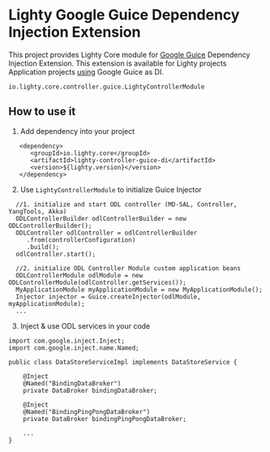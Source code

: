 Lighty Google Guice Dependency Injection Extension
==================================================
This project provides Lighty Core module for
[Google Guice](https://github.com/google/guice)
Dependency Injection Extension. This extension is available for Lighty projects
Application projects [using](https://github.com/google/guice/wiki/Motivation) Google Guice as DI.

```
io.lighty.core.controller.guice.LightyControllerModule
```

How to use it
-------------
1. Add dependency into your project
```
   <dependency>
      <groupId>io.lighty.core</groupId>
      <artifactId>lighty-controller-guice-di</artifactId>
      <version>${lighty.version}</version>
   </dependency>
```

2. Use ```LightyControllerModule``` to initialize Guice Injector
```
  //1. initialize and start ODL controller (MD-SAL, Controller, YangTools, Akka)
  ODLControllerBuilder odlControllerBuilder = new ODLControllerBuilder();
  ODLController odlController = odlControllerBuilder
     .from(controllerConfiguration)
     .build();
  odlController.start();

  //2. initialize ODL Controller Module custom application beans
  ODLControllerModule odlModule = new ODLControllerModule(odlController.getServices());
  MyApplicationModule myApplicationModule = new MyApplicationModule();
  Injector injector = Guice.createInjector(odlModule, myApplicationModule);
  ...
```

3. Inject & use ODL services in your code
```
import com.google.inject.Inject;
import com.google.inject.name.Named;

public class DataStoreServiceImpl implements DataStoreService {

    @Inject
    @Named("BindingDataBroker")
    private DataBroker bindingDataBroker;

    @Inject
    @Named("BindingPingPongDataBroker")
    private DataBroker bindingPingPongDataBroker;

    ...
}
```
